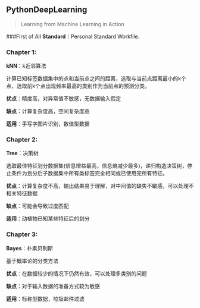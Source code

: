 ## PythonDeepLearning

> Learning from Machine Learning in Action

###First of All
**Standard**：Personal Standard Workfile.

### Chapter 1:
**kNN**：k近邻算法

计算已知标签数据集中的点和当前点之间的距离，选取与当前点距离最小的k个点，选取前k个点出现频率最高的类别作为当前点的预测分类。

**优点**：精度高，对异常值不敏感，无数据输入假定

**缺点**：计算复杂度高，空间复杂度高

**适用**：手写字图片识别，数值型数据

### Chapter 2:
**Tree**：决策树

选取最佳特征划分数据集(信息增益最高，信息熵减少最多)，递归构造决策树，停止条件为划分后子数据集中所有类标签完全相同或已使用完所有特征。

**优点**：计算复杂度不高，输出结果易于理解，对中间值的缺失不敏感，可以处理不相关特征数据

**缺点**：可能会导致过度匹配

**适用**：动植物已知某些特征后的划分

### Chapter 3:
**Bayes**：朴素贝利斯

基于概率论的分类方法

**优点**：在数据较少的情况下仍然有效，可以处理多类别的问题

**缺点**：对于输入数据的准备方式较为敏感

**适用**：标称型数据，垃圾邮件过滤